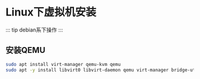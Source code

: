 # Linux下虚拟机安装

::: tip
debian系下操作
:::

## 安装QEMU

``` bash
sudo apt install virt-manager qemu-kvm qemu
sudo apt -y install libvirt0 libvirt-daemon qemu virt-manager bridge-utils libvirt-clients python-libvirt qemu-efi uml-utilities virtinst qemu-system
```